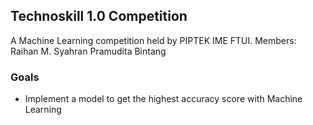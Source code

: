 ## **Technoskill 1.0 Competition**
A Machine Learning competition held by PIPTEK IME FTUI. 
Members:
Raihan M. Syahran
Pramudita Bintang

### **Goals**
- Implement a model to get the highest accuracy score with Machine Learning
